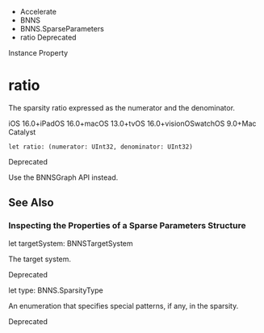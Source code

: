 

- Accelerate
- BNNS
- BNNS.SparseParameters
-  ratio Deprecated

Instance Property

# ratio

The sparsity ratio expressed as the numerator and the denominator.

iOS 16.0+iPadOS 16.0+macOS 13.0+tvOS 16.0+visionOSwatchOS 9.0+Mac Catalyst

``` source
let ratio: (numerator: UInt32, denominator: UInt32)
```

Deprecated

Use the BNNSGraph API instead.

## See Also

### Inspecting the Properties of a Sparse Parameters Structure

let targetSystem: BNNSTargetSystem

The target system.

Deprecated

let type: BNNS.SparsityType

An enumeration that specifies special patterns, if any, in the sparsity.

Deprecated

